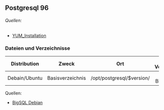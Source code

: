 ## Postgresql 96
###### Quellen: 
* [YUM_Installation](https://wiki.postgresql.org/wiki/YUM_Installation)

### Dateien und Verzeichnisse


|Distribution|Zweck|Ort| Psql Version|
| :---: | :---: | :---: | :---: |
|Debain/Ubuntu|Basisverzeichnis|/opt/postgresql/$version/|9 BigSQL|


Quellen:
* [BigSQL Debian](https://www.bigsql.org/docs/deb.jsp)